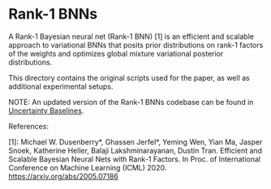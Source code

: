 # Rank-1 BNNs

A Rank-1 Bayesian neural net (Rank-1 BNN) [1] is an efficient and scalable
approach to variational BNNs that posits prior distributions on rank-1 factors
of the weights and optimizes global mixture variational posterior distributions.

This directory contains the original scripts used for the paper, as well as
additional experimental setups.

NOTE: An updated version of the Rank-1 BNNs codebase can be found in
[Uncertainty Baselines](https://github.com/google/uncertainty-baselines).

References:

  [1]: Michael W. Dusenberry\*, Ghassen Jerfel\*, Yeming Wen, Yian Ma, Jasper
       Snoek, Katherine Heller, Balaji Lakshminarayanan, Dustin Tran. Efficient
       and Scalable Bayesian Neural Nets with Rank-1 Factors. In Proc. of
       International Conference on Machine Learning (ICML) 2020.
       https://arxiv.org/abs/2005.07186
